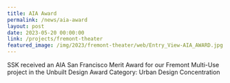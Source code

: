 ```yaml
---
title: AIA Award
permalink: /news/aia-award
layout: post
date: 2023-05-20 00:00:00
link: /projects/fremont-theater
featured_image: /img/2023/fremont-theater/web/Entry_View-AIA_AWARD.jpg
---
```


SSK received an AIA San Francisco Merit Award for our Fremont Multi-Use project in the Unbuilt Design Award Category: Urban Design Concentration
